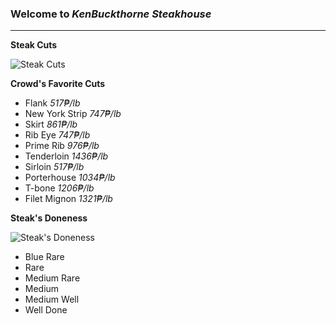 ### Welcome to *KenBuckthorne Steakhouse*
---
**Steak Cuts**

![Steak Cuts](https://images.saymedia-content.com/.image/t_share/MTc0NjE4Nzk1NTUyNjc5ODgx/cuts-of-beef.png)

**Crowd's Favorite Cuts**
- Flank *517₱/lb*                      
- New York Strip *747₱/lb*             
- Skirt *861₱/lb*                         
- Rib Eye *747₱/lb*                       
- Prime Rib *976₱/lb*                     
- Tenderloin *1436₱/lb*
- Sirloin *517₱/lb*
- Porterhouse *1034₱/lb*
- T-bone *1206₱/lb*
- Filet Mignon *1321₱/lb*

**Steak's Doneness**

![Steak's Doneness](https://steakandco.files.wordpress.com/2012/11/degrees2.jpg)
- Blue Rare
- Rare
- Medium Rare
- Medium
- Medium Well
- Well Done
